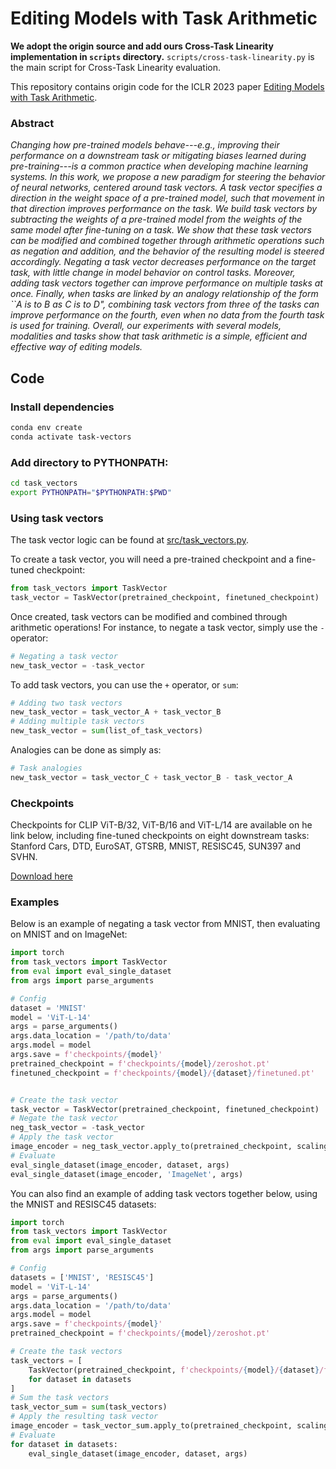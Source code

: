 # Editing Models with Task Arithmetic

**We adopt the origin source and add ours Cross-Task Linearity implementation in `scripts` directory.**
`scripts/cross-task-linearity.py` is the main script for Cross-Task Linearity evaluation.

This repository contains origin code for the ICLR 2023 paper [Editing Models with Task Arithmetic](https://arxiv.org/abs/2212.04089).


### Abstract
*Changing how pre-trained models behave---e.g., improving their performance on a downstream task or mitigating biases learned during pre-training---is a common practice when developing machine learning systems. In this work, we propose a new paradigm for steering the behavior of neural networks, centered around task vectors. A task vector specifies a direction in the weight space of a pre-trained model, such that movement in that direction improves performance on the task. We build task vectors by subtracting the weights of a pre-trained model from the weights of the same model after fine-tuning on a task. We show that these task vectors can be modified and combined together through arithmetic operations such as negation and addition, and the behavior of the resulting model is steered accordingly. Negating a task vector decreases performance on the target task, with little change in model behavior on control tasks. Moreover, adding task vectors together can improve performance on multiple tasks at once. Finally, when tasks are linked by an analogy relationship of the form ``A is to B as C is to D", combining task vectors from three of the tasks can improve performance on the fourth, even when no data from the fourth task is used for training. Overall, our experiments with several models, modalities and tasks show that task arithmetic is a simple, efficient and effective way of editing models.*



## Code

### Install dependencies

```bash
conda env create
conda activate task-vectors
```


### Add directory to PYTHONPATH:

```bash
cd task_vectors
export PYTHONPATH="$PYTHONPATH:$PWD"
```

### Using task vectors

The task vector logic can be found at [src/task_vectors.py](src/task_vectors.py).

To create a task vector, you will need a pre-trained checkpoint and a fine-tuned checkpoint:

```python
from task_vectors import TaskVector
task_vector = TaskVector(pretrained_checkpoint, finetuned_checkpoint)
```

Once created, task vectors can be modified and combined through arithmetic operations! For instance, to negate a task vector, simply use the ```-``` operator:

```python
# Negating a task vector
new_task_vector = -task_vector
```

To add task vectors, you can use the ```+``` operator, or ```sum```:

```python
# Adding two task vectors
new_task_vector = task_vector_A + task_vector_B
# Adding multiple task vectors
new_task_vector = sum(list_of_task_vectors)
```

Analogies can be done as simply as:

```python
# Task analogies
new_task_vector = task_vector_C + task_vector_B - task_vector_A
```

### Checkpoints

Checkpoints for CLIP ViT-B/32, ViT-B/16 and ViT-L/14 are available on he link below, including fine-tuned checkpoints on eight downstream tasks: Stanford Cars, DTD, EuroSAT, GTSRB, MNIST, RESISC45, SUN397 and SVHN.

[Download here](https://drive.google.com/drive/folders/1u_Tva6x0p6oxu5Eo0ZZsf-520Cc_3MKw?usp=share_link)

### Examples

Below is an example of negating a task vector from MNIST, then evaluating on MNIST and on ImageNet:

```python
import torch
from task_vectors import TaskVector
from eval import eval_single_dataset
from args import parse_arguments

# Config
dataset = 'MNIST'
model = 'ViT-L-14'
args = parse_arguments()
args.data_location = '/path/to/data'
args.model = model
args.save = f'checkpoints/{model}'
pretrained_checkpoint = f'checkpoints/{model}/zeroshot.pt'
finetuned_checkpoint = f'checkpoints/{model}/{dataset}/finetuned.pt'


# Create the task vector
task_vector = TaskVector(pretrained_checkpoint, finetuned_checkpoint)
# Negate the task vector
neg_task_vector = -task_vector
# Apply the task vector
image_encoder = neg_task_vector.apply_to(pretrained_checkpoint, scaling_coef=0.5)
# Evaluate
eval_single_dataset(image_encoder, dataset, args)
eval_single_dataset(image_encoder, 'ImageNet', args)
```

You can also find an example of adding task vectors together below, using the MNIST and RESISC45 datasets:


```python
import torch
from task_vectors import TaskVector
from eval import eval_single_dataset
from args import parse_arguments

# Config
datasets = ['MNIST', 'RESISC45']
model = 'ViT-L-14'
args = parse_arguments()
args.data_location = '/path/to/data'
args.model = model
args.save = f'checkpoints/{model}'
pretrained_checkpoint = f'checkpoints/{model}/zeroshot.pt'

# Create the task vectors
task_vectors = [
    TaskVector(pretrained_checkpoint, f'checkpoints/{model}/{dataset}/finetuned.pt')
    for dataset in datasets
]
# Sum the task vectors
task_vector_sum = sum(task_vectors)
# Apply the resulting task vector
image_encoder = task_vector_sum.apply_to(pretrained_checkpoint, scaling_coef=0.8)
# Evaluate
for dataset in datasets:
    eval_single_dataset(image_encoder, dataset, args)
```
